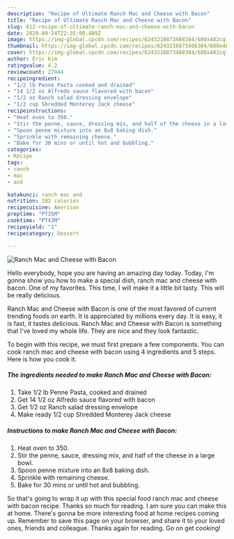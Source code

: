 ```yaml
---
description: "Recipe of Ultimate Ranch Mac and Cheese with Bacon"
title: "Recipe of Ultimate Ranch Mac and Cheese with Bacon"
slug: 812-recipe-of-ultimate-ranch-mac-and-cheese-with-bacon
date: 2020-09-24T22:35:00.489Z
image: https://img-global.cpcdn.com/recipes/6243216873488384/680x482cq70/ranch-mac-and-cheese-with-bacon-recipe-main-photo.jpg
thumbnail: https://img-global.cpcdn.com/recipes/6243216873488384/680x482cq70/ranch-mac-and-cheese-with-bacon-recipe-main-photo.jpg
cover: https://img-global.cpcdn.com/recipes/6243216873488384/680x482cq70/ranch-mac-and-cheese-with-bacon-recipe-main-photo.jpg
author: Eric Kim
ratingvalue: 4.2
reviewcount: 27944
recipeingredient:
- "1/2 lb Penne Pasta cooked and drained"
- "14 1/2 oz Alfredo sauce flavored with bacon"
- "1/2 oz Ranch salad dressing envelope"
- "1/2 cup Shredded Monterey Jack cheese"
recipeinstructions:
- "Heat oven to 350."
- "Stir the penne, sauce, dressing mix, and half of the cheese in a large bowl."
- "Spoon penne mixture into an 8x8 baking dish."
- "Sprinkle with remaining cheese."
- "Bake for 30 mins or until hot and bubbling."
categories:
- Recipe
tags:
- ranch
- mac
- and

katakunci: ranch mac and 
nutrition: 282 calories
recipecuisine: American
preptime: "PT35M"
cooktime: "PT43M"
recipeyield: "1"
recipecategory: Dessert

---
```



![Ranch Mac and Cheese with Bacon](https://img-global.cpcdn.com/recipes/6243216873488384/680x482cq70/ranch-mac-and-cheese-with-bacon-recipe-main-photo.jpg)

Hello everybody, hope you are having an amazing day today. Today, I'm gonna show you how to make a special dish, ranch mac and cheese with bacon. One of my favorites. This time, I will make it a little bit tasty. This will be really delicious.

Ranch Mac and Cheese with Bacon is one of the most favored of current trending foods on earth. It is appreciated by millions every day. It is easy, it is fast, it tastes delicious. Ranch Mac and Cheese with Bacon is something that I've loved my whole life. They are nice and they look fantastic.




To begin with this recipe, we must first prepare a few components. You can cook ranch mac and cheese with bacon using 4 ingredients and 5 steps. Here is how you cook it.

<!--inarticleads1-->

##### The ingredients needed to make Ranch Mac and Cheese with Bacon:

1. Take 1/2 lb Penne Pasta, cooked and drained
1. Get 14 1/2 oz Alfredo sauce flavored with bacon
1. Get 1/2 oz Ranch salad dressing envelope
1. Make ready 1/2 cup Shredded Monterey Jack cheese




<!--inarticleads2-->

##### Instructions to make Ranch Mac and Cheese with Bacon:

1. Heat oven to 350.
1. Stir the penne, sauce, dressing mix, and half of the cheese in a large bowl.
1. Spoon penne mixture into an 8x8 baking dish.
1. Sprinkle with remaining cheese.
1. Bake for 30 mins or until hot and bubbling.




So that's going to wrap it up with this special food ranch mac and cheese with bacon recipe. Thanks so much for reading. I am sure you can make this at home. There's gonna be more interesting food at home recipes coming up. Remember to save this page on your browser, and share it to your loved ones, friends and colleague. Thanks again for reading. Go on get cooking!
